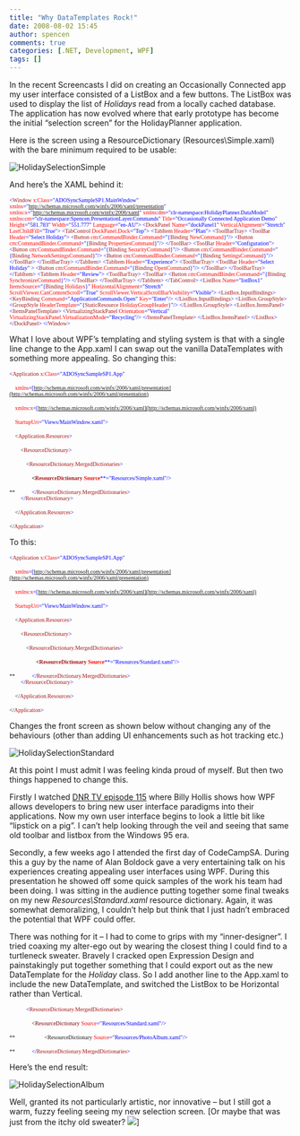 ```yaml
---
title: "Why DataTemplates Rock!"
date: 2008-08-02 15:45
author: spencen
comments: true
categories: [.NET, Development, WPF]
tags: []
---
```



In the recent Screencasts I did on creating an Occasionally Connected app my user interface consisted of a ListBox and a few buttons. The ListBox was used to display the list of *Holidays* read from a locally cached database. The application has now evolved where that early prototype has become the initial &#8220;selection screen&#8221; for the HolidayPlanner application.
  

Here is the screen using a ResourceDictionary (Resources\Simple.xaml) with the bare minimum required to be usable:
  

![HolidaySelectionSimple](/images/HolidaySelectionSimple_2.jpg) 
  

And here&#8217;s the XAML behind it:
  

<font size="1"><font face="Verdana"><span style="color: blue">&lt;</span><span style="color: #a31515">Window </span><span style="color: red">x</span><span style="color: blue">:</span><span style="color: red">Class</span></font></font><font size="1"><font face="Verdana"><span style="color: blue">=&quot;ADOSyncSampleSP1.MainWindow&quot;
</span><span style="color: red">xmlns</span></font></font><font size="1"><font face="Verdana"><span style="color: blue">=&quot;http://schemas.microsoft.com/winfx/2006/xaml/presentation&quot;
</span><span style="color: red">xmlns</span><span style="color: blue">:</span><span style="color: red">x</span></font></font><font size="1"><font face="Verdana"><span style="color: blue">=&quot;http://schemas.microsoft.com/winfx/2006/xaml&quot;
</span><span style="color: red">xmlns</span><span style="color: blue">:</span><span style="color: red">dm</span></font></font><font size="1"><font face="Verdana"><span style="color: blue">=&quot;clr-namespace:HolidayPlanner.DataModel&quot;
</span><span style="color: red">xmlns</span><span style="color: blue">:</span><span style="color: red">cm</span></font></font><font size="1"><font face="Verdana"><span style="color: blue">=&quot;clr-namespace:Spencen.PresentationLayer.Commands&quot;
</span><span style="color: red">Title</span><span style="color: blue">=&quot;Occasionally Connected Application Demo&quot; </span><span style="color: red">Height</span><span style="color: blue">=&quot;581.783&quot; </span><span style="color: red">Width</span><span style="color: blue">=&quot;551.777&quot; </span><span style="color: red">Language</span></font></font><font size="1"><font face="Verdana"><span style="color: blue">=&quot;en-AU&quot;&gt;
</span></font></font><font size="1"><font face="Verdana"><span style="color: blue">    &lt;</span><span style="color: #a31515">DockPanel </span><span style="color: red">Name</span><span style="color: blue">=&quot;dockPanel1&quot; </span><span style="color: red">VerticalAlignment</span><span style="color: blue">=&quot;Stretch&quot; </span><span style="color: red">LastChildFill</span></font></font><font size="1"><font face="Verdana"><span style="color: blue">=&quot;True&quot;&gt;
&lt;</span><span style="color: #a31515">TabControl </span><span style="color: red">DockPanel.Dock</span></font></font><font size="1"><font face="Verdana"><span style="color: blue">=&quot;Top&quot;&gt;
&lt;</span><span style="color: #a31515">TabItem </span><span style="color: red">Header</span></font></font><font size="1"><font face="Verdana"><span style="color: blue">=&quot;Plan&quot;&gt;
&lt;</span><span style="color: #a31515">ToolBarTray</span></font></font><font size="1"><font face="Verdana"><span style="color: blue">&gt;
&lt;</span><span style="color: #a31515">ToolBar </span><span style="color: red">Header</span></font></font><font size="1"><font face="Verdana"><span style="color: blue">=&quot;Select Holiday&quot;&gt;
&lt;</span><span style="color: #a31515">Button </span><span style="color: red">cm</span><span style="color: blue">:</span><span style="color: red">CommandBinder.Command</span><span style="color: blue">=&quot;{</span><span style="color: #a31515">Binding </span><span style="color: red">NewCommand</span><span style="color: blue">}&quot;/</span></font></font><font size="1"><font face="Verdana"><span style="color: blue">&gt;
&lt;</span><span style="color: #a31515">Button </span><span style="color: red">cm</span><span style="color: blue">:</span><span style="color: red">CommandBinder.Command</span><span style="color: blue">=&quot;{</span><span style="color: #a31515">Binding </span><span style="color: red">PropertiesCommand</span><span style="color: blue">}&quot;/</span></font></font><font size="1"><font face="Verdana"><span style="color: blue">&gt;
&lt;/</span><span style="color: #a31515">ToolBar</span></font></font><font size="1"><font face="Verdana"><span style="color: blue">&gt;
&lt;</span><span style="color: #a31515">ToolBar </span><span style="color: red">Header</span></font></font><font size="1"><font face="Verdana"><span style="color: blue">=&quot;Configuration&quot;&gt;
&lt;</span><span style="color: #a31515">Button </span><span style="color: red">cm</span><span style="color: blue">:</span><span style="color: red">CommandBinder.Command</span><span style="color: blue">=&quot;{</span><span style="color: #a31515">Binding </span><span style="color: red">SecurityCommand</span><span style="color: blue">}&quot;/</span></font></font><font size="1"><font face="Verdana"><span style="color: blue">&gt;
&lt;</span><span style="color: #a31515">Button </span><span style="color: red">cm</span><span style="color: blue">:</span><span style="color: red">CommandBinder.Command</span><span style="color: blue">=&quot;{</span><span style="color: #a31515">Binding </span><span style="color: red">NetworkSettingsCommand</span><span style="color: blue">}&quot;/</span></font></font><font size="1"><font face="Verdana"><span style="color: blue">&gt;
&lt;</span><span style="color: #a31515">Button </span><span style="color: red">cm</span><span style="color: blue">:</span><span style="color: red">CommandBinder.Command</span><span style="color: blue">=&quot;{</span><span style="color: #a31515">Binding </span><span style="color: red">SettingsCommand</span><span style="color: blue">}&quot;/</span></font></font><font size="1"><font face="Verdana"><span style="color: blue">&gt;
&lt;/</span><span style="color: #a31515">ToolBar</span></font></font><font size="1"><font face="Verdana"><span style="color: blue">&gt;
&lt;/</span><span style="color: #a31515">ToolBarTray</span></font></font><font size="1"><font face="Verdana"><span style="color: blue">&gt;
&lt;/</span><span style="color: #a31515">TabItem</span></font></font><font size="1"><font face="Verdana"><span style="color: blue">&gt;
&lt;</span><span style="color: #a31515">TabItem </span><span style="color: red">Header</span></font></font><font size="1"><font face="Verdana"><span style="color: blue">=&quot;Experience&quot;&gt;
&lt;</span><span style="color: #a31515">ToolBarTray</span></font></font><font size="1"><font face="Verdana"><span style="color: blue">&gt;
&lt;</span><span style="color: #a31515">ToolBar </span><span style="color: red">Header</span></font></font><font size="1"><font face="Verdana"><span style="color: blue">=&quot;Select Holiday&quot; &gt;
&lt;</span><span style="color: #a31515">Button </span><span style="color: red">cm</span><span style="color: blue">:</span><span style="color: red">CommandBinder.Command</span><span style="color: blue">=&quot;{</span><span style="color: #a31515">Binding </span><span style="color: red">OpenCommand</span></font></font><font size="1"><font face="Verdana"><span style="color: blue">}&quot;/&gt;
&lt;/</span><span style="color: #a31515">ToolBar</span></font></font><font size="1"><font face="Verdana"><span style="color: blue">&gt;
&lt;/</span><span style="color: #a31515">ToolBarTray</span></font></font><font size="1"><font face="Verdana"><span style="color: blue">&gt;
&lt;/</span><span style="color: #a31515">TabItem</span></font></font><font size="1"><font face="Verdana"><span style="color: blue">&gt;
&lt;</span><span style="color: #a31515">TabItem </span><span style="color: red">Header</span></font></font><font size="1"><font face="Verdana"><span style="color: blue">=&quot;Review&quot;&gt;
&lt;</span><span style="color: #a31515">ToolBarTray</span></font></font><font size="1"><font face="Verdana"><span style="color: blue">&gt;
&lt;</span><span style="color: #a31515">ToolBar</span></font></font><font size="1"><font face="Verdana"><span style="color: blue">&gt;
&lt;</span><span style="color: #a31515">Button </span><span style="color: red">cm</span><span style="color: blue">:</span><span style="color: red">CommandBinder.Command</span><span style="color: blue">=&quot;{</span><span style="color: #a31515">Binding </span><span style="color: red">SynchronizeCommand</span></font></font><font size="1"><font face="Verdana"><span style="color: blue">}&quot;/&gt;
&lt;/</span><span style="color: #a31515">ToolBar</span></font></font><font size="1"><font face="Verdana"><span style="color: blue">&gt;
&lt;/</span><span style="color: #a31515">ToolBarTray</span></font></font><font size="1"><font face="Verdana"><span style="color: blue">&gt;
&lt;/</span><span style="color: #a31515">TabItem</span></font></font><font size="1"><font face="Verdana"><span style="color: blue">&gt;
&lt;/</span><span style="color: #a31515">TabControl</span></font></font><font size="1"><font face="Verdana"><span style="color: blue">&gt;
&lt;</span><span style="color: #a31515">ListBox </span><span style="color: red">Name</span><span style="color: blue">=&quot;listBox1&quot; </span><span style="color: red">ItemsSource</span><span style="color: blue">=&quot;{</span><span style="color: #a31515">Binding </span><span style="color: red">Holidays</span><span style="color: blue">}&quot; </span><span style="color: red">HorizontalAlignment</span><span style="color: blue">=&quot;Stretch&quot;   
                         </span><span style="color: red">ScrollViewer.CanContentScroll</span><span style="color: blue">=&quot;True&quot; </span><span style="color: red">ScrollViewer.VerticalScrollBarVisibility</span></font></font><font size="1"><font face="Verdana"><span style="color: blue">=&quot;Visible&quot;&gt;
&lt;</span><span style="color: #a31515">ListBox.InputBindings</span></font></font><font size="1"><font face="Verdana"><span style="color: blue">&gt;
&lt;</span><span style="color: #a31515">KeyBinding </span><span style="color: red">Command</span><span style="color: blue">=&quot;ApplicationCommands.Open&quot; </span><span style="color: red">Key</span></font></font><font size="1"><font face="Verdana"><span style="color: blue">=&quot;Enter&quot;/&gt;</span></font></font><font size="1"><font face="Verdana"><span style="color: blue">
&lt;/</span><span style="color: #a31515">ListBox.InputBindings</span></font></font><font size="1"><font face="Verdana"><span style="color: blue">&gt;
&lt;</span><span style="color: #a31515">ListBox.GroupStyle</span></font></font><font size="1"><font face="Verdana"><span style="color: blue">&gt;
&lt;</span><span style="color: #a31515">GroupStyle </span><span style="color: red">HeaderTemplate</span><span style="color: blue">=&quot;{</span><span style="color: #a31515">StaticResource </span><span style="color: red">HolidayGroupHeader</span></font></font><font size="1"><font face="Verdana"><span style="color: blue">}&quot;/&gt;
&lt;/</span><span style="color: #a31515">ListBox.GroupStyle</span></font></font><font size="1"><font face="Verdana"><span style="color: blue">&gt;
&lt;</span><span style="color: #a31515">ListBox.ItemsPanel</span></font></font><font size="1"><font face="Verdana"><span style="color: blue">&gt;
&lt;</span><span style="color: #a31515">ItemsPanelTemplate</span></font></font><font size="1"><font face="Verdana"><span style="color: blue">&gt;
&lt;</span><span style="color: #a31515">VirtualizingStackPanel </span><span style="color: red">Orientation</span><span style="color: blue">=&quot;Vertical&quot; </span><span style="color: red">VirtualizingStackPanel.VirtualizationMode</span></font></font><font size="1"><font face="Verdana"><span style="color: blue">=&quot;Recycling&quot;/&gt;
&lt;/</span><span style="color: #a31515">ItemsPanelTemplate</span></font></font><font size="1"><font face="Verdana"><span style="color: blue">&gt;
&lt;/</span><span style="color: #a31515">ListBox.ItemsPanel</span></font></font><font size="1"><font face="Verdana"><span style="color: blue">&gt;
&lt;/</span><span style="color: #a31515">ListBox</span></font></font><font size="1"><font face="Verdana"><span style="color: blue">&gt;
&lt;/</span><span style="color: #a31515">DockPanel</span></font></font><font size="1"><font face="Verdana"><span style="color: blue">&gt;
&lt;/</span><span style="color: #a31515">Window</span></font></font><span style="color: blue"><font face="Verdana" size="1">&gt;</font>
</span>

<a href="http://11011.net/software/vspaste"></a><a href="http://11011.net/software/vspaste"></a>


What I love about WPF&#8217;s templating and styling system is that with a single line change to the App.xaml I can swap out the vanilla DataTemplates with something more appealing. So changing this:



<font size="1"><font face="Verdana"><span style="color: blue">&lt;</span><span style="color: #a31515">Application </span><span style="color: red">x</span><span style="color: blue">:</span><span style="color: red">Class</span></font></font><font size="1"><font face="Verdana"><span style="color: blue">=&quot;ADOSyncSampleSP1.App&quot;
  
&#160;&#160;&#160; </span><span style="color: red">xmlns</span></font></font><font size="1"><font face="Verdana"><span style="color: blue">=[http://schemas.microsoft.com/winfx/2006/xaml/presentation](http://schemas.microsoft.com/winfx/2006/xaml/presentation)
  
&#160;&#160;&#160; </span><span style="color: red">xmlns</span><span style="color: blue">:</span><span style="color: red">x</span></font></font><font size="1"><font face="Verdana"><span style="color: blue">=[http://schemas.microsoft.com/winfx/2006/xaml](http://schemas.microsoft.com/winfx/2006/xaml)
  
</span><span style="color: red">&#160;&#160;&#160; StartupUri</span></font></font><font size="1"><font face="Verdana"><span style="color: blue">=&quot;Views/MainWindow.xaml&quot;&gt;
  
&#160;&#160;&#160; &lt;</span><span style="color: #a31515">Application.Resources</span></font></font><font size="1"><font face="Verdana"><span style="color: blue">&gt;
  
&#160;&#160;&#160;&#160;&#160;&#160;&#160; &lt;</span><span style="color: #a31515">ResourceDictionary</span></font></font><font size="1"><font face="Verdana"><span style="color: blue">&gt;
  
&#160;&#160;&#160;&#160;&#160;&#160;&#160;&#160;&#160;&#160;&#160; &lt;</span><span style="color: #a31515">ResourceDictionary.MergedDictionaries</span></font></font><font size="1"><font face="Verdana"><span style="color: blue">&gt;
  
&#160;&#160;&#160;&#160;&#160;&#160;&#160;&#160;&#160;&#160;&#160;&#160;&#160;&#160;&#160; **&lt;**</span>**<span style="color: #a31515">ResourceDictionary </span><span style="color: red">Source</span>**</font></font><span style="color: blue"><font face="Verdana" size="1">**=&quot;Resources/Simple.xaml&quot;/&gt;
  
**&#160;&#160;&#160;&#160;&#160;&#160;&#160;&#160;&#160;&#160;&#160; </font></span><font size="1"><font face="Verdana"><span style="color: green"></span><span style="color: blue">&lt;/</span><span style="color: #a31515">ResourceDictionary.MergedDictionaries</span></font></font><font size="1"><font face="Verdana"><span style="color: blue">&gt;</span></font></font><font size="1"><font face="Verdana"><span style="color: blue">&#160;   
&#160;&#160;&#160;&#160;&#160;&#160;&#160; &lt;/</span><span style="color: #a31515">ResourceDictionary</span></font></font><font size="1"><font face="Verdana"><span style="color: blue">&gt;
  
&#160;&#160;&#160; &lt;/</span><span style="color: #a31515">Application.Resources</span></font></font><font size="1"><font face="Verdana"><span style="color: blue">&gt;
  
&lt;/</span><span style="color: #a31515">Application</span><span style="color: blue">&gt;</span></font></font>



To this:

<font size="1"><font face="Verdana"><span style="color: blue">&lt;</span><span style="color: #a31515">Application </span><span style="color: red">x</span><span style="color: blue">:</span><span style="color: red">Class</span></font></font><font size="1"><font face="Verdana"><span style="color: blue">=&quot;ADOSyncSampleSP1.App&quot;
  
&#160;&#160;&#160; </span><span style="color: red">xmlns</span></font></font><font size="1"><font face="Verdana"><span style="color: blue">=[http://schemas.microsoft.com/winfx/2006/xaml/presentation](http://schemas.microsoft.com/winfx/2006/xaml/presentation)
  
&#160;&#160;&#160; </span><span style="color: red">xmlns</span><span style="color: blue">:</span><span style="color: red">x</span></font></font><font size="1"><font face="Verdana"><span style="color: blue">=[http://schemas.microsoft.com/winfx/2006/xaml](http://schemas.microsoft.com/winfx/2006/xaml)
  
</span><span style="color: red">&#160;&#160;&#160; StartupUri</span></font></font><font size="1"><font face="Verdana"><span style="color: blue">=&quot;Views/MainWindow.xaml&quot;&gt;
  
&#160;&#160;&#160; &lt;</span><span style="color: #a31515">Application.Resources</span></font></font><font size="1"><font face="Verdana"><span style="color: blue">&gt;
  
&#160;&#160;&#160;&#160;&#160;&#160;&#160; &lt;</span><span style="color: #a31515">ResourceDictionary</span></font></font><font size="1"><font face="Verdana"><span style="color: blue">&gt;
  
&#160;&#160;&#160;&#160;&#160;&#160;&#160;&#160;&#160;&#160;&#160; &lt;</span><span style="color: #a31515">ResourceDictionary.MergedDictionaries</span></font></font><font size="1"><font face="Verdana"><span style="color: blue">&gt;
  
&#160;&#160;&#160; **&#160;&#160;&#160;&#160;&#160;&#160;&#160;&#160;&#160;&#160;&#160;&#160;&#160;&#160; &lt;**</span>**<span style="color: #a31515">ResourceDictionary </span><span style="color: red">Source</span>**</font></font><span style="color: blue"><font face="Verdana" size="1">**=&quot;Resources/Standard.xaml&quot;/&gt;
  
**&#160;&#160;&#160;&#160;&#160;&#160;&#160;&#160;&#160;&#160;&#160; </font></span><font size="1"><font face="Verdana"><span style="color: green"></span><span style="color: blue">&lt;/</span><span style="color: #a31515">ResourceDictionary.MergedDictionaries</span></font></font><font size="1"><font face="Verdana"><span style="color: blue">&gt;</span></font></font><font size="1"><font face="Verdana"><span style="color: blue">&#160;   
&#160;&#160;&#160;&#160;&#160;&#160;&#160; &lt;/</span><span style="color: #a31515">ResourceDictionary</span></font></font><font size="1"><font face="Verdana"><span style="color: blue">&gt;
  
&#160;&#160;&#160; &lt;/</span><span style="color: #a31515">Application.Resources</span></font></font><font size="1"><font face="Verdana"><span style="color: blue">&gt;
  
&lt;/</span><span style="color: #a31515">Application</span><span style="color: blue">&gt;</span></font></font>


Changes the front screen as shown below without changing any of the behaviours (other than adding UI enhancements such as hot tracking etc.)



![HolidaySelectionStandard](/images/HolidaySelectionStandard_2.jpg) 



At this point I must admit I was feeling kinda proud of myself. But then two things happened to change this. 



Firstly I watched [DNR TV episode 115](http://blog.spencen.com/2008/06/25/billy-hollis-on-dnrtv.aspx) where Billy Hollis shows how WPF allows developers to bring new user interface paradigms into their applications. Now my own user interface begins to look a little bit like &#8220;lipstick on a pig&#8221;. I can&#8217;t help looking through the veil and seeing that same old toolbar and listbox from the Windows 95 era.



Secondly, a few weeks ago I attended the first day of CodeCampSA. During this a guy by the name of Alan Boldock gave a very entertaining talk on his experiences creating appealing user interfaces using WPF. During this presentation he showed off some quick samples of the work his team had been doing. I was sitting in the audience putting together some final tweaks on my new *Resources\Standard.xaml* resource dictionary. Again, it was somewhat demoralizing, I couldn&#8217;t help but think that I just hadn&#8217;t embraced the potential that WPF could offer.



There was nothing for it &#8211; I had to come to grips with my &#8220;inner-designer&#8221;. I tried coaxing my alter-ego out by wearing the closest thing I could find to a turtleneck sweater. Bravely I cracked open Expression Design and painstakingly put together something that I could export out as the new DataTemplate for the *Holiday* class. So I add another line to the App.xaml to include the new DataTemplate, and switched the ListBox to be Horizontal rather than Vertical.

<font size="1"><font face="Verdana"><span style="color: blue">&#160;&#160;&#160;&#160;&#160;&#160;&#160;&#160;&#160;&#160;&#160; &lt;</span><span style="color: #a31515">ResourceDictionary.MergedDictionaries</span></font></font><font size="1"><font face="Verdana"><span>&gt;
  
&#160;&#160;&#160;&#160;&#160;&#160;&#160;&#160;&#160;&#160;&#160;&#160;&#160;&#160;&#160; &lt;<font color="#800000">ResourceDictionary</font> </span><span style="color: red">Source</span></font></font><span style="color: blue"><font face="Verdana" size="1">=&quot;Resources/Standard.xaml&quot;/&gt;
  
**<font size="1"><font face="Verdana"><span>&#160;&#160;&#160;&#160;&#160;&#160;&#160;&#160;&#160;&#160;&#160;&#160;&#160;&#160;&#160;&#160;&#160;&#160;&#160;&#160; &lt;ResourceDictionary </span><span style="color: red">Source</span></font></font><span style="color: blue"><font face="Verdana" size="1">=&quot;Resources/PhotoAlbum.xaml&quot;/&gt;</font></span>
  
**&#160;&#160;&#160;&#160;&#160;&#160;&#160;&#160;&#160;&#160;&#160; </font></span><font size="1"><font face="Verdana"><span style="color: green"></span><span style="color: blue">&lt;/</span><span style="color: #a31515">ResourceDictionary.MergedDictionaries</span></font></font><font size="1"><font face="Verdana"><span style="color: blue">&gt;</span></font></font><font size="1"><font face="Verdana"><span style="color: blue">&#160;   
</span></font></font>


Here&#8217;s the end result:



![HolidaySelectionAlbum](/images/HolidaySelectionAlbum_2.jpg) 



Well, granted its not particularly artistic, nor innovative &#8211; but I still got a warm, fuzzy feeling seeing my new selection screen. [Or maybe that was just from the itchy old sweater? ![](http://blog.spencen.com/emoticons/smile.png)]


